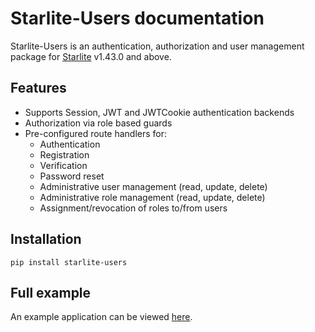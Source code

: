 # Starlite-Users documentation

Starlite-Users is an authentication, authorization and user management package for [Starlite](https://github.com/starlite-api/starlite) v1.43.0 and above.

## Features

* Supports Session, JWT and JWTCookie authentication backends
* Authorization via role based guards
* Pre-configured route handlers for:
  * Authentication
  * Registration
  * Verification
  * Password reset
  * Administrative user management (read, update, delete)
  * Administrative role management (read, update, delete)
  * Assignment/revocation of roles to/from users

## Installation

`pip install starlite-users`

## Full example

An example application can be viewed [here](https://github.com/LonelyVikingMichael/starlite-users/blob/main/examples/main.py).
